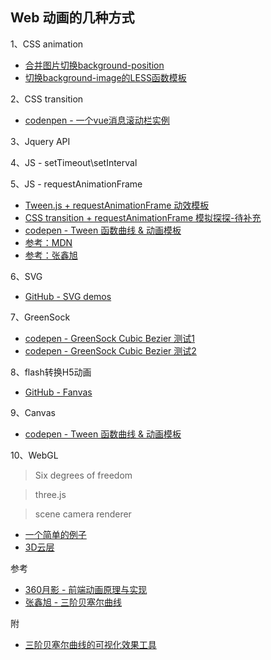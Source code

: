 Web 动画的几种方式
---------------

1、CSS animation

* [合并图片切换background-position](http://jhtmls.com/h5animation/)
* [切换background-image的LESS函数模板](http://codepen.io/dongxl/pen/RRzvqd)

2、CSS transition

* [codenpen - 一个vue消息滚动栏实例](http://codepen.io/dongxl/pen/ozKpra)

3、Jquery API

4、JS - setTimeout\setInterval

5、JS - requestAnimationFrame

* [Tween.js + requestAnimationFrame 动效模板](https://github.com/shawndxl/math/tree/master/Tween)
* [CSS transition + requestAnimationFrame 模拟探探-待补充]()
* [codepen - Tween 函数曲线 & 动画模板](http://codepen.io/dongxl/pen/LWrxVj)
* [参考：MDN](https://developer.mozilla.org/zh-CN/docs/Web/API/Window/requestAnimationFrame)
* [参考：张鑫旭](http://www.zhangxinxu.com/wordpress/2013/09/css3-animation-requestanimationframe-tween-%E5%8A%A8%E7%94%BB%E7%AE%97%E6%B3%95/)

6、SVG

* [GitHub - SVG demos](https://github.com/shawndxl/svg-demos)

7、GreenSock

* [codepen - GreenSock Cubic Bezier 测试1](http://codepen.io/dongxl/pen/GZyGdR)
* [codepen - GreenSock Cubic Bezier 测试2](http://codepen.io/dongxl/pen/YqawZZ)

8、flash转换H5动画

* [GitHub - Fanvas](https://github.com/TencentOpen/Fanvas)

9、Canvas

* [codepen - Tween 函数曲线 & 动画模板](http://codepen.io/dongxl/pen/LWrxVj)

10、WebGL

> Six degrees of freedom

> three.js

> scene camera renderer

* [一个简单的例子]()
* [3D云层]()


参考

* [360月影 - 前端动画原理与实现](http://matrix.h5jun.com/slide/show?id=117#/)
* [张鑫旭 - 三阶贝塞尔曲线](http://www.zhangxinxu.com/wordpress/2013/08/%E8%B4%9D%E5%A1%9E%E5%B0%94%E6%9B%B2%E7%BA%BF-cubic-bezier-css3%E5%8A%A8%E7%94%BB-svg-canvas/)

附

* [三阶贝塞尔曲线的可视化效果工具](http://cubic-bezier.com/)